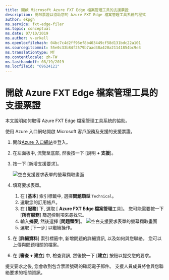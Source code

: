```yaml
---
title: 開啟 Microsoft Azure FXT Edge 檔案管理工具的支援票證
description: 開啟票證以協助您的 Azure FXT Edge 檔案管理工具系統的程式
author: ekpgh
ms.service: fxt-edge-filer
ms.topic: conceptual
ms.date: 07/10/2019
ms.author: v-erkell
ms.openlocfilehash: 04bc7c4d2ff96ef8b403449cf58d131bdc22a101
ms.sourcegitcommit: 55e0c33b84f2579b7aad48a420a21141854bc9e3
ms.translationtype: MT
ms.contentlocale: zh-TW
ms.lasthandoff: 08/19/2019
ms.locfileid: "69624121"
---
```

# <a name="open-a-support-ticket-for-the-azure-fxt-edge-filer"></a>開啟 Azure FXT Edge 檔案管理工具的支援票證

本文說明如何取得 Azure FXT Edge 檔案管理工具系統的協助。

使用 Azure 入口網站開啟 Microsoft 客戶服務及支援的支援票證。

1. 開啟[Azure 入口網站](https://portal.azure.com/)並登入。
1. 在左面板中, 流覽至底部, 然後按一下 [說明 **+ 支援**]。
1. 按一下 [新增支援要求]。 

   ![空白支援要求表單的螢幕擷取畫面](media/fxt-support-blank.png)

1. 填寫要求表單。  
    1. 在 [**基本**] 索引標籤中, 選擇**問題類型** ``Technical``。 
    1. 選取您的訂用帳戶。 
    1. 在 [**服務**] 下, 選取 [ **Azure FXT Edge 檔案管理**工具]。 您可能需要按一下 [**所有服務**] 篩選控制項來尋找它。 
    1. 輸入**摘要**, 然後選擇 [**問題類型**]。 
    ![空白支援要求表單的螢幕擷取畫面](media/fxt-support-populated.png) 
    1. 選取 [下一步] 以繼續操作。 
1. 在 [**詳細資料**] 索引標籤中, 新增問題的詳細資訊, 以及如何與您聯絡。 您可以上傳與問題相關的檔案。 
1. 在 [**審查 + 建立**] 中, 檢查資訊, 然後按一下 [**建立**] 按鈕以提交您的要求。

提交要求之後, 您會收到包含票證號碼的確認電子郵件。 支援人員成員將會與您聯絡要求的相關資訊。
